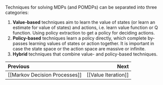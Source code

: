 Techniques for solving MDPs (and POMDPs) can be separated into three categories:
1. **Value-based** techniques aim to learn the value of states (or learn an estimate for value of states) and actions, i.e. learn value function or Q function.  Using policy extraction to get a policy for deciding actions.
2. **Policy-based** techniques learn a policy directly, which complete by-passes learning values of states or action together. It is important in case the state space or the action space are massive or infinite.
3. **Hybrid** techniques that combine value- and policy-based techniques.

| Previous                      |                Next |
| :---------------------------- | ------------------: |
| [[Markov Decision Processes]] | [[Value Iteration]] |
